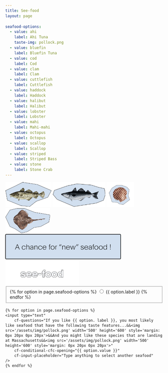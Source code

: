 ```yaml
---
title: See-food
layout: page

seafood-options:
  - value: ahi
    label: Ahi Tuna
    taste-img: pollock.png
  - value: bluefin
    label: Bluefin Tuna
  - value: cod
    label: Cod
  - value: clam
    label: Clam
  - value: cuttlefish
    label: Cuttlefish
  - value: haddock
    label: Haddock
  - value: halibut
    label: Halibut
  - value: lobster
    label: Lobster
  - value: mahi
    label: Mahi-mahi
  - value: octopus
    label: Octopus
  - value: scallop
    label: Scallop
  - value: striped
    label: Striped Bass
  - value: stone
    label: Stone Crab
---
```


<div class="row w-100 h-100 justify-content-center m-0 p-0">
    <div class="col-11 col-md-5 h-100 m-0 p-0 align-items-center d-flex justify-content-center">
        <div id="cf-context" class="dark-theme" role="cf-context" cf-context></div>
        <img class="opening-img show" src="assets/img/open_cod.png" height="80px" >
        <img class="opening-img" src="assets/img/open_pollock.png" height="80px" >
        <img class="opening-img" src="assets/img/open_scallop.png" height="80px" >
        <img class="opening-img" src="assets/img/open_skate.png" height="80px" >
        <img class="opening-img" src="assets/img/open_frame.png" height="80px" >
        <img class="opening-img" src="assets/img/open_see.png" height="80px" >
    </div>
</div>

<form id="myform" cf-form>
    <fieldset cf-label="opening" name="cfc-opening" cf-input-placeholder="Select Seafood"
        cf-questions="JEKYLL!! Imagine a world<br><br>It'll be a long journey, but the first step isn't hard. It starts with trying an unfamiliar local seafood - perhaps something tastes similar to what you already know and like. Let's start right here!&&Find out more about place-based seafood sustainability information, visit Eating with the Ecosystem."
        />
        {% for option in page.seafood-options %}
            <input type="radio" name="cfc-opening" id="intro-{{ option.value }}" value="{{ option.value }}">
            <label for="intro-{{ option.value }}">{{ option.label }}</label>
        {% endfor %}
    </fieldset>

    {% for option in page.seafood-options %}
    <input type="text"
        cf-questions="If you like {{ option. label }}, you most likely like seafood that have the following taste features...&&<img src='/assets/img/pollock.png' width='500' height='600' style='margin: 0px 20px 0px 20px'>&&And you might like these species that are landing at Massachusetts&&<img src='/assets/img/pollock.png' width='500' height='600' style='margin: 0px 20px 0px 20px'>"
        cf-conditional-cfc-opening="{{ option.value }}"
        cf-input-placeholder="Type anything to select another seafood"
    />
    {% endfor %}

</form>
